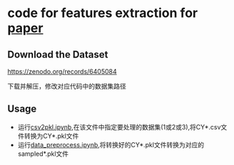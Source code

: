 # code for features extraction for [paper](https://www.nature.com/articles/s41467-022-29837-w)

## Download the Dataset

https://zenodo.org/records/6405084

下载并解压，修改对应代码中的数据集路径

## Usage

- 运行[csv2pkl.ipynb](./csv2pkl.ipynb),在该文件中指定要处理的数据集(1或2或3),将CY*.csv文件转换为CY*.pkl文件
- 运行[data_preprocess.ipynb](./data_preprocess.ipynb),将转换好的CY*.pkl文件转换为对应的sampled*.pkl文件